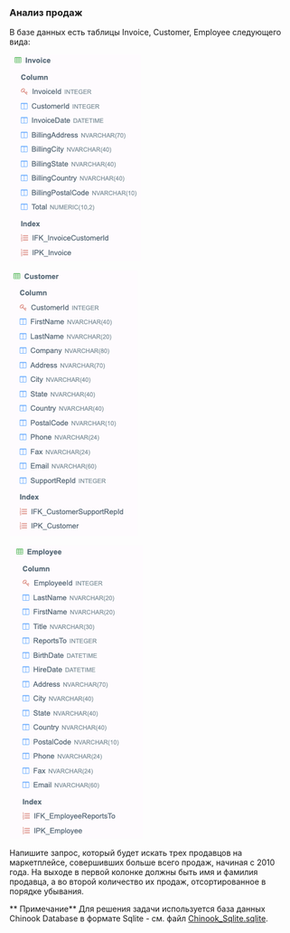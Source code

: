 ### Анализ продаж

В базе данных есть таблицы Invoice, Customer, Employee следующего вида:

![таблица Invoice](Invoice.png "таблица Invoice")  

![таблица Customer](Customer.png "таблица Customer") 

![таблица Employee](Employee.png "таблица Employee") 


Напишите запрос, который будет искать трех продавцов на маркетплейсе, совершивших больше всего продаж, начиная с 2010 года. На выходе в первой колонке должны быть имя и фамилия продавца, а во второй количество их продаж, отсортированное в порядке убывания.

** Примечание**
Для решения задачи используется база данных Chinook Database в формате Sqlite - см. файл [Chinook_Sqlite.sqlite](Chinook_Sqlite.sqlite).
 